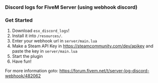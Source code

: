 ### Discord logs for FiveM Server (using webhook discord)

### Get Started
1. Download `esx_discord_logs`!
2. Install it into `/resources/`.
3. Enter your webhook url in `server/main.lua`
4. Make a Steam API Key in https://steamcommunity.com/dev/apikey and paste the key in `server/main.lua`
5. Start the plugin
6. Have fun!


For more information goto:
https://forum.fivem.net/t/server-log-discord-webhook/482062
